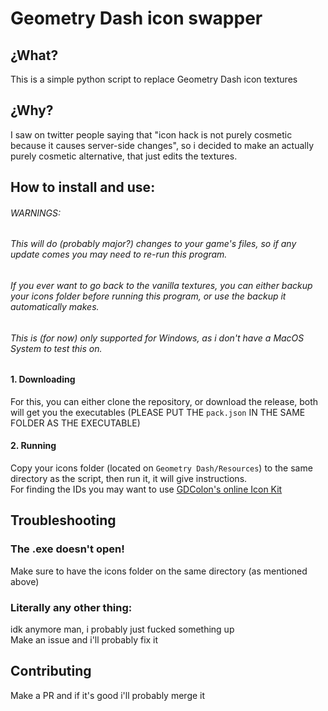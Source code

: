 # Geometry Dash icon swapper
## ¿What?
This is a simple python script to replace Geometry Dash icon textures

## ¿Why?
I saw on twitter people saying that "icon hack is not purely cosmetic because it causes server-side changes", so i decided to make an actually purely cosmetic alternative, that just edits the textures.

## How to install and use:
###### WARNINGS:
###### This will do (probably major?) changes to your game's files, so if any update comes you may need to re-run this program.
###### If you ever want to go back to the vanilla textures, you can either backup your icons folder before running this program, or use the backup it automatically makes.
###### This is (for now) only supported for Windows, as i don't have a MacOS System to test this on.

#### 1. Downloading
For this, you can either clone the repository, or download the release, both will get you the executables (PLEASE PUT THE ``pack.json`` IN THE SAME FOLDER AS THE EXECUTABLE)

#### 2. Running
Copy your icons folder (located on ``Geometry Dash/Resources``) to the same directory as the script, then run it, it will give instructions.\
For finding the IDs you may want to use [GDColon's online Icon Kit](https://gdbrowser.com/iconkit/)

## Troubleshooting
### The .exe doesn't open!
Make sure to have the icons folder on the same directory (as mentioned above)

### Literally any other thing:
idk anymore man, i probably just fucked something up\
Make an issue and i'll probably fix it

## Contributing
Make a PR and if it's good i'll probably merge it
